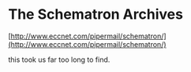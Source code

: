 <!--
id: 87392759
link: http://tumblr.atmos.org/post/87392759/the-schematron-archives
slug: the-schematron-archives
date: Tue Mar 17 2009 15:33:27 GMT-0700 (PDT)
publish: 2009-03-017
tags: 
title: The Schematron Archives
-->


The Schematron Archives
=======================

[http://www.eccnet.com/pipermail/schematron/](http://www.eccnet.com/pipermail/schematron/)

this took us far too long to find.

